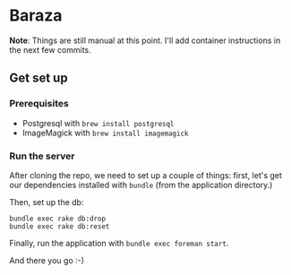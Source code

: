 # Baraza

**Note**: Things are still manual at this point. I'll add container instructions
in the next few commits.

## Get set up

### Prerequisites

- Postgresql with `brew install postgresql`
- ImageMagick with `brew install imagemagick`

### Run the server

After cloning the repo, we need to set up a couple of things: first, let's get our dependencies installed with `bundle` (from the application directory.)

Then, set up the db:

```
bundle exec rake db:drop
bundle exec rake db:reset
```

Finally, run the application with `bundle exec foreman start`.

And there you go :-)
